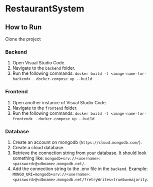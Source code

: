 # RestaurantSystem

## How to Run

Clone the project

### Backend

1. Open Visual Studio Code.
2. Navigate to the `backend` folder.
3. Run the following commands:
   `docker build -t <image-name-for-backend> .`
   `docker-compose up --build`

### Frontend

1. Open another instance of Visual Studio Code.
2. Navigate to the `frontend` folder.
3. Run the following commands:
   `docker build -t <image-name-for-frontend> .`
   `docker-compose up --build`

### Database

1. Create an account on mongodb (`https://cloud.mongodb.com/`).
2. Create a cloud database.
3. Retrieve the connection string from your database.
   It should look something like: `mongodb+srv://<username>:<password>@<dbname>.mongodb.net/`.
4. Add the connection string to the .env file in the `backend`.
   Example: `MONGO_URI=mongodb+srv://<username>:<password>@<dbname>.mongodb.net/?retryWrites=true&w=majority`.
